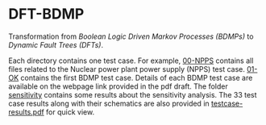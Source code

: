 # DFT-BDMP
Transformation from *Boolean Logic Driven Markov Processes (BDMPs)* to *Dynamic Fault Trees (DFTs)*.

Each directory contains one test case.
For example, [00-NPPS](00-NPPS) contains all files related to the Nuclear power plant power supply (NPPS) test case.
[01-OK](01-OK) contains the first BDMP test case.
Details of each BDMP test case are available on the webpage link provided in the pdf draft.
The folder [sensitivity](sensitivity) contains some results about the sensitivity analysis.
The 33 test case results along with their schematics are also provided in [testcase-results.pdf](testcase-results.pdf) for quick view.
